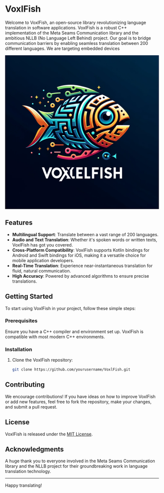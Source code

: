 # VoxlFish

Welcome to VoxlFish, an open-source library revolutionizing language translation in software applications. VoxlFish is a robust C++ implementation of the Meta Seams Communication library and the ambitious NLLB (No Language Left Behind) project. Our goal is to bridge communication barriers by enabling seamless translation between 200 different languages. We are targeting embedded devices

![VoxlFish](docs/voxlefishv1.png)

## Features

- **Multilingual Support**: Translate between a vast range of 200 languages.
- **Audio and Text Translation**: Whether it's spoken words or written texts, VoxlFish has got you covered.
- **Cross-Platform Compatibility**: VoxlFish supports Kotlin bindings for Android and Swift bindings for iOS, making it a versatile choice for mobile application developers.
- **Real-Time Translation**: Experience near-instantaneous translation for fluid, natural communication.
- **High Accuracy**: Powered by advanced algorithms to ensure precise translations.

## Getting Started

To start using VoxlFish in your project, follow these simple steps:

### Prerequisites

Ensure you have a C++ compiler and environment set up. VoxlFish is compatible with most modern C++ environments.

### Installation

1. Clone the VoxlFish repository:
   ```bash
   git clone https://github.com/yourusername/VoxlFish.git
   ```


## Contributing

We encourage contributions! If you have ideas on how to improve VoxlFish or add new features, feel free to fork the repository, make your changes, and submit a pull request.

## License

VoxlFish is released under the [MIT License](LICENSE).

## Acknowledgments

A huge thank you to everyone involved in the Meta Seams Communication library and the NLLB project for their groundbreaking work in language translation technology.

---

Happy translating!

